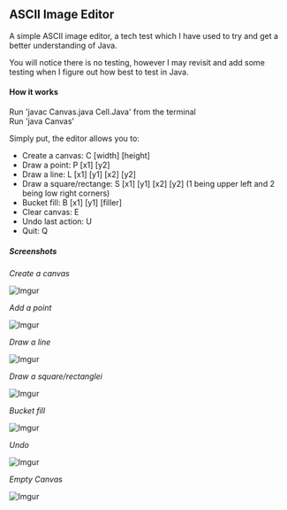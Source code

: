 ## ASCII Image Editor

A simple ASCII image editor, a tech test which I have used to try and get a better understanding of Java.  

You will notice there is no testing, however I may revisit and add some testing when I figure out how best to test in Java.

#### How it works

Run 'javac Canvas.java Cell.Java' from the terminal  
Run 'java Canvas'

Simply put, the editor allows you to:  

* Create a canvas: C [width] [height]  
* Draw a point: P [x1] [y2]  
* Draw a line: L [x1] [y1] [x2] [y2]  
* Draw a square/rectange: S [x1] [y1] [x2] [y2]  (1 being upper left and 2 being low right corners)  
* Bucket fill: B [x1] [y1] [filler]  
* Clear canvas: E
* Undo last action: U
* Quit: Q

##### Screenshots
*Create a canvas*  

![Imgur](http://i.imgur.com/xZgCRPm.png)

*Add a point*

![Imgur](http://i.imgur.com/CDCAfDW.png)

*Draw a line*  

![Imgur](http://i.imgur.com/jj4399e.png)

*Draw a square/rectanglei*  

![Imgur](http://i.imgur.com/njZ3OcB.png)

*Bucket fill*  

![Imgur](http://i.imgur.com/skSaupx.png)

*Undo*  

![Imgur](http://i.imgur.com/xSk2mT4.png)

*Empty Canvas*  

![Imgur](http://i.imgur.com/FSKQ7m6.png)

